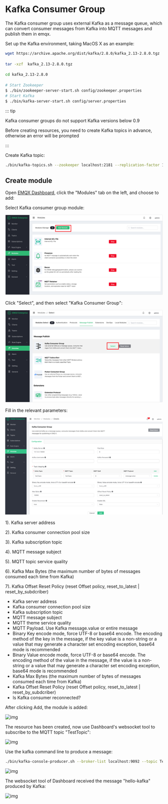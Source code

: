 # Kafka Consumer Group

The Kafka consumer group uses external Kafka as a message queue, which can convert consumer messages from Kafka into MQTT messages and publish them in emqx.

Set up the Kafka environment, taking MacOS X as an example:

```bash
wget https://archive.apache.org/dist/kafka/2.8.0/kafka_2.13-2.8.0.tgz

tar -xzf  kafka_2.13-2.8.0.tgz

cd kafka_2.13-2.8.0

# Start Zookeeper
$ ./bin/zookeeper-server-start.sh config/zookeeper.properties
# Start Kafka
$ ./bin/kafka-server-start.sh config/server.properties
```

::: tip

Kafka consumer groups do not support Kafka versions below 0.9

Before creating resources, you need to create Kafka topics in advance, otherwise an error will be prompted

:::

Create Kafka topic:

```bash
./bin/kafka-topics.sh --zookeeper localhost:2181 --replication-factor 1 --partitions 1 --topic testTopic --create
```

## Create module

Open [EMQX Dashboard](http://127.0.0.1:18083/#/modules), click the "Modules" tab on the left, and choose to add:

Select Kafka consumer group module:

![img](./assets/modules.png)

Click "Select", and then select "Kafka Consumer Group":

![img](./assets/kafka_consumer2.png)

Fill in the relevant parameters:

![](./assets/kafka_consumer3.png)

1). Kafka server address

2). Kafka consumer connection pool size

3). Kafka subscription topic

4). MQTT message subject

5). MQTT topic service quality

6). Kafka Max Bytes (the maximum number of bytes of messages consumed each time from Kafka)

7). Kafka Offset Reset Policy (reset Offset policy, reset_to_latest | reset_by_subdcriber)

- Kafka server address
- Kafka consumer connection pool size
- Kafka subscription topic
- MQTT message subject
- MQTT theme service quality
- MQTT Payload. Use Kafka message.value or entire message
- Binary Key encode mode, force UTF-8 or base64 encode. The encoding method of the key in the message, if the key value is a non-string or a value that may generate a character set encoding exception, base64 mode is recommended
- Binary Value encode mode, force UTF-8 or base64 encode. The encoding method of the value in the message, if the value is a non-string or a value that may generate a character set encoding exception, base64 mode is recommended
- Kafka Max Bytes (the maximum number of bytes of messages consumed each time from Kafka)
- Kafka Offset Reset Policy (reset Offset policy, reset_to_latest | reset_by_subdcriber)
- Is Kafka consumer reconnected?

After clicking Add, the module is added:

![img](./assets/kafka_consumer4.png)

The resource has been created, now use Dashboard's websocket tool to subscribe to the MQTT topic "TestTopic":

![img](./assets/kafka_consumer5.png)

Use the kafka command line to produce a message:

```bash
./bin/kafka-console-producer.sh --broker-list localhost:9092 --topic TestTopic
```

![img](./assets/kafka_consumer6.png)

The websocket tool of Dashboard received the message "hello-kafka" produced by Kafka:

![img](./assets/kafka_consumer7.png)
